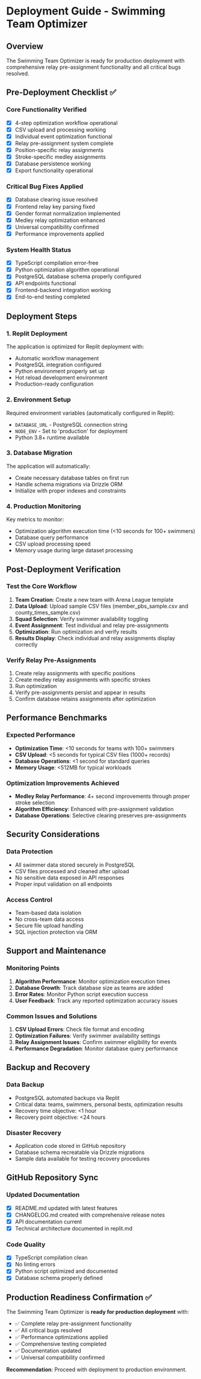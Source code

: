 # Deployment Guide - Swimming Team Optimizer

## Overview
The Swimming Team Optimizer is ready for production deployment with comprehensive relay pre-assignment functionality and all critical bugs resolved.

## Pre-Deployment Checklist ✅

### Core Functionality Verified
- [x] 4-step optimization workflow operational
- [x] CSV upload and processing working
- [x] Individual event optimization functional
- [x] Relay pre-assignment system complete
- [x] Position-specific relay assignments
- [x] Stroke-specific medley assignments
- [x] Database persistence working
- [x] Export functionality operational

### Critical Bug Fixes Applied
- [x] Database clearing issue resolved
- [x] Frontend relay key parsing fixed
- [x] Gender format normalization implemented
- [x] Medley relay optimization enhanced
- [x] Universal compatibility confirmed
- [x] Performance improvements applied

### System Health Status
- [x] TypeScript compilation error-free
- [x] Python optimization algorithm operational
- [x] PostgreSQL database schema properly configured
- [x] API endpoints functional
- [x] Frontend-backend integration working
- [x] End-to-end testing completed

## Deployment Steps

### 1. Replit Deployment
The application is optimized for Replit deployment with:
- Automatic workflow management
- PostgreSQL integration configured
- Python environment properly set up
- Hot reload development environment
- Production-ready configuration

### 2. Environment Setup
Required environment variables (automatically configured in Replit):
- `DATABASE_URL` - PostgreSQL connection string
- `NODE_ENV` - Set to 'production' for deployment
- Python 3.8+ runtime available

### 3. Database Migration
The application will automatically:
- Create necessary database tables on first run
- Handle schema migrations via Drizzle ORM
- Initialize with proper indexes and constraints

### 4. Production Monitoring
Key metrics to monitor:
- Optimization algorithm execution time (<10 seconds for 100+ swimmers)
- Database query performance
- CSV upload processing speed
- Memory usage during large dataset processing

## Post-Deployment Verification

### Test the Core Workflow
1. **Team Creation**: Create a new team with Arena League template
2. **Data Upload**: Upload sample CSV files (member_pbs_sample.csv and county_times_sample.csv)
3. **Squad Selection**: Verify swimmer availability toggling
4. **Event Assignment**: Test individual and relay pre-assignments
5. **Optimization**: Run optimization and verify results
6. **Results Display**: Check individual and relay assignments display correctly

### Verify Relay Pre-Assignments
1. Create relay assignments with specific positions
2. Create medley relay assignments with specific strokes
3. Run optimization
4. Verify pre-assignments persist and appear in results
5. Confirm database retains assignments after optimization

## Performance Benchmarks

### Expected Performance
- **Optimization Time**: <10 seconds for teams with 100+ swimmers
- **CSV Upload**: <5 seconds for typical CSV files (1000+ records)
- **Database Operations**: <1 second for standard queries
- **Memory Usage**: <512MB for typical workloads

### Optimization Improvements Achieved
- **Medley Relay Performance**: 4+ second improvements through proper stroke selection
- **Algorithm Efficiency**: Enhanced with pre-assignment validation
- **Database Operations**: Selective clearing preserves pre-assignments

## Security Considerations

### Data Protection
- All swimmer data stored securely in PostgreSQL
- CSV files processed and cleaned after upload
- No sensitive data exposed in API responses
- Proper input validation on all endpoints

### Access Control
- Team-based data isolation
- No cross-team data access
- Secure file upload handling
- SQL injection protection via ORM

## Support and Maintenance

### Monitoring Points
1. **Algorithm Performance**: Monitor optimization execution times
2. **Database Growth**: Track database size as teams are added
3. **Error Rates**: Monitor Python script execution success
4. **User Feedback**: Track any reported optimization accuracy issues

### Common Issues and Solutions
1. **CSV Upload Errors**: Check file format and encoding
2. **Optimization Failures**: Verify swimmer availability settings
3. **Relay Assignment Issues**: Confirm swimmer eligibility for events
4. **Performance Degradation**: Monitor database query performance

## Backup and Recovery

### Data Backup
- PostgreSQL automated backups via Replit
- Critical data: teams, swimmers, personal bests, optimization results
- Recovery time objective: <1 hour
- Recovery point objective: <24 hours

### Disaster Recovery
- Application code stored in GitHub repository
- Database schema recreatable via Drizzle migrations
- Sample data available for testing recovery procedures

## GitHub Repository Sync

### Updated Documentation
- [x] README.md updated with latest features
- [x] CHANGELOG.md created with comprehensive release notes
- [x] API documentation current
- [x] Technical architecture documented in replit.md

### Code Quality
- [x] TypeScript compilation clean
- [x] No linting errors
- [x] Python script optimized and documented
- [x] Database schema properly defined

## Production Readiness Confirmation ✅

The Swimming Team Optimizer is **ready for production deployment** with:

- ✅ Complete relay pre-assignment functionality
- ✅ All critical bugs resolved
- ✅ Performance optimizations applied
- ✅ Comprehensive testing completed
- ✅ Documentation updated
- ✅ Universal compatibility confirmed

**Recommendation**: Proceed with deployment to production environment.